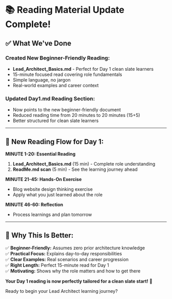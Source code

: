 # 📚 Reading Material Update Complete!

## ✅ What We've Done

### **Created New Beginner-Friendly Reading:**

- **Lead_Architect_Basics.md** - Perfect for Day 1 clean slate learners
- 15-minute focused read covering role fundamentals
- Simple language, no jargon
- Real-world examples and career context

### **Updated Day1.md Reading Section:**

- Now points to the new beginner-friendly document
- Reduced reading time from 20 minutes to 20 minutes (15+5)
- Better structured for clean slate learners

---

## 📖 New Reading Flow for Day 1:

**MINUTE 1-20: Essential Reading**

1. **Lead_Architect_Basics.md** (15 min) - Complete role understanding
2. **ReadMe.md scan** (5 min) - See the learning journey ahead

**MINUTE 21-45: Hands-On Exercise**

- Blog website design thinking exercise
- Apply what you just learned about the role

**MINUTE 46-60: Reflection**

- Process learnings and plan tomorrow

---

## 🎯 Why This Is Better:

✅ **Beginner-Friendly:** Assumes zero prior architecture knowledge  
✅ **Practical Focus:** Explains day-to-day responsibilities  
✅ **Clear Examples:** Real scenarios and career progression  
✅ **Right Length:** Perfect 15-minute read for Day 1  
✅ **Motivating:** Shows why the role matters and how to get there

**Your Day 1 reading is now perfectly tailored for a clean slate start!** 🚀

Ready to begin your Lead Architect learning journey?
